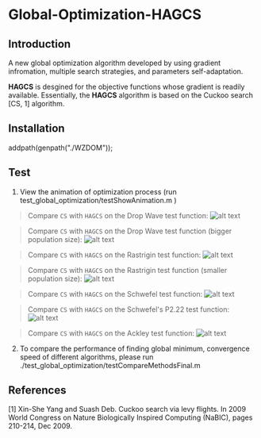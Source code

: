 # Global-Optimization-HAGCS

## Introduction
A new global optimization algorithm developed by using gradient infromation, multiple search strategies, and parameters self-adaptation. 

**HAGCS** is desgined for the objective functions whose gradient is readily available. Essentially, the **HAGCS** algorithm is based on the Cuckoo search [CS, 1] algorithm.

## Installation
addpath(genpath("./WZDOM"));

## Test

1. View the animation of optimization process (run test_global_optimization/testShowAnimation.m )

> Compare `CS` with `HAGCS` on the Drop Wave test function:
> ![alt text](https://github.com/stepbystep88/Global-Optimization-HAGCS/blob/master/test_global_optimization/frames/Cmp_CS_HAGCS_Drop%20Wave_25.gif)

> Compare `CS` with `HAGCS` on the Drop Wave test function (bigger population size):
> ![alt text](https://github.com/stepbystep88/Global-Optimization-HAGCS/blob/master/test_global_optimization/frames/Cmp_CS_HAGCS_Drop%20Wave_100.gif)

> Compare `CS` with `HAGCS` on the Rastrigin test function:
> ![alt text](https://github.com/stepbystep88/Global-Optimization-HAGCS/blob/master/test_global_optimization/frames/Cmp_CS_HAGCS_Rastrigin_25.gif)

> Compare `CS` with `HAGCS` on the Rastrigin test function (smaller population size):
> ![alt text](https://github.com/stepbystep88/Global-Optimization-HAGCS/blob/master/test_global_optimization/frames/Cmp_CS_HAGCS_Rastrigin_5.gif)

> Compare `CS` with `HAGCS` on the Schwefel test function:
> ![alt text](https://github.com/stepbystep88/Global-Optimization-HAGCS/blob/master/test_global_optimization/frames/Cmp_CS_HAGCS_Schwefel.gif)

> Compare `CS` with `HAGCS` on the Schwefel's P2.22 test function:
> ![alt text](https://github.com/stepbystep88/Global-Optimization-HAGCS/blob/master/test_global_optimization/frames/Cmp_CS_HAGCS_Schwefel's%20P2.22.gif)

> Compare `CS` with `HAGCS` on the Ackley test function:
> ![alt text](https://github.com/stepbystep88/Global-Optimization-HAGCS/blob/master/test_global_optimization/frames/Cmp_CS_HAGCS_Ackley.gif)

2. To compare the performance of finding global minimum, convergence speed of different algorithms, please run ./test_global_optimization/testCompareMethodsFinal.m

## References
[1] Xin-She Yang and Suash Deb. Cuckoo search via levy flights. In 2009 World Congress on Nature Biologically Inspired Computing (NaBIC), pages 210-214, Dec 2009.
